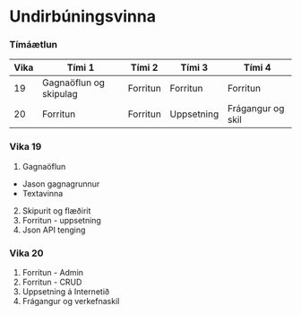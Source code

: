 # Undirbúningsvinna

### Tímáætlun

| Vika | Tími 1  | Tími 2 | Tími 3 | Tími 4 | 
| --- | --- | --- | --- | --- | 
| 19 | Gagnaöflun og skipulag | Forritun | Forritun | Forritun | 
| 20 | Forritun | Forritun | Uppsetning | Frágangur og skil |

### Vika 19

1. Gagnaöflun
  * Jason gagnagrunnur
  * Textavinna
2. Skipurit og flæðirit
3. Forritun - uppsetning 
4. Json API tenging

### Vika 20

1. Forritun - Admin
2. Forritun - CRUD
3. Uppsetning á Internetið
4. Frágangur og verkefnaskil